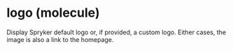 # logo (molecule)

Display Spryker default logo or, if provided, a custom logo. Either cases, the image is also a link to the homepage.
